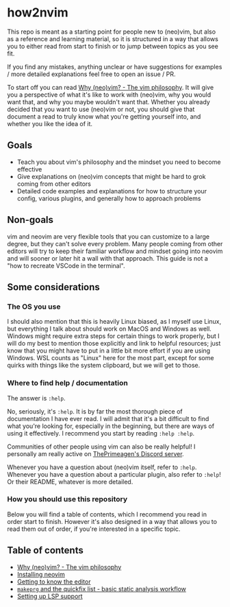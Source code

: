 # how2nvim

This repo is meant as a starting point for people new to (neo)vim, but also as a reference and
learning material, so it is structured in a way that allows you to either read from start to finish
or to jump between topics as you see fit.

If you find any mistakes, anything unclear or have suggestions for examples / more detailed
explanations feel free to open an issue / PR.

To start off you can read [Why (neo)vim? - The vim philosophy](./why-vim.md). It will give you
a perspective of what it's like to work with (neo)vim, why you would want that, and why you maybe
wouldn't want that. Whether you already decided that you want to use (neo)vim or not, you should
give that document a read to truly know what you're getting yourself into, and whether you like the
idea of it.

## Goals

- Teach you about vim's philosophy and the mindset you need to become effective
- Give explanations on (neo)vim concepts that might be hard to grok coming from other editors
- Detailed code examples and explanations for how to structure your config, various plugins, and
  generally how to approach problems

## Non-goals

vim and neovim are very flexible tools that you can customize to a large degree, but they can't
solve every problem. Many people coming from other editors will try to keep their familiar workflow
and mindset going into neovim and will sooner or later hit a wall with that approach. This guide is
not a "how to recreate VSCode in the terminal".

## Some considerations

### The OS you use

I should also mention that this is heavily Linux biased, as I myself use Linux, but everything
I talk about should work on MacOS and Windows as well. Windows might require extra steps for certain
things to work properly, but I will do my best to mention those explicitly and link to helpful
resources; just know that you might have to put in a little bit more effort if you are using
Windows. WSL counts as "Linux" here for the most part, except for some quirks with things like the
system clipboard, but we will get to those.

### Where to find help / documentation

The answer is `:help`.

No, seriously, it's `:help`. It is by far the most thorough piece of documentation I have ever read.
I will admit that it's a bit difficult to find what you're looking for, especially in the beginning,
but there are ways of using it effectively. I recommend you start by reading `:help :help`.

Communities of other people using vim can also be really helpful! I personally am really active on
[ThePrimeagen's Discord server](https://discord.gg/theprimeagen).

Whenever you have a question about (neo)vim itself, refer to `:help`. Whenever you have a question
about a particular plugin, also refer to `:help`! Or their README, whatever is more detailed.

### How you should use this repository

Below you will find a table of contents, which I recommend you read in order start to finish.
However it's also designed in a way that allows you to read them out of order, if you're interested
in a specific topic.

## Table of contents

- [Why (neo)vim? - The vim philosophy](./why-vim.md)
- [Installing neovim](./installing-neovim.md)
- [Getting to know the editor](./getting-to-know-vim.md)
- [`makeprg` and the quickfix list - basic static analysis workflow](./makeprg.md)
- [Setting up LSP support](./setup-lsp.md)
